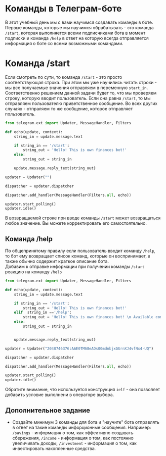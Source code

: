 # Команды в Телеграм-боте
В этот учебный день мы с вами научимся создавать команды в боте. 
Первые команды, которые мы научимся обрабатывать - это команда `/start`, которая выполняется всеми подписчиками бота в момент подписки и команда `/help` в ответ на которую всегда отправляется информация о боте со всеми возможными командами.
# Команда /start
Если смотреть по сути, то команда `/start` - это просто соответствующая строка. При этом мы уже научились читать строки - мы все получаемые значения отправляем в переменную `start_in`.
Соответственно решением данной задачи будет то, что мы проверяем строку, которую вводит пользователь. Если она равна `/start`, то мы отправляем пользователю приветственное сообщение. Во всех других случаях - отпраляем то же сообщение, которое отправляет пользователь.
```py
from telegram.ext import Updater, MessageHandler, Filters

def echo(update, context):
    string_in = update.message.text

    if string_in == '/start':
        string_out = 'Hello! This is own finances bot!'
    else:
        string_out = string_in

    update.message.reply_text(string_out)

updater = Updater("")

dispatcher = updater.dispatcher

dispatcher.add_handler(MessageHandler(Filters.all, echo))

updater.start_polling()
updater.idle()
```

В возвращаемой строке при вводе команды `/start` может возвращаться любое значение. Вы можете корректировать его самостоятельно.

## Команда /help
По общепринятому правилу если пользователь вводит команду `/help`, то бот ему возвращает список команд, которые он воспринимает, а также обычно содержит краткое описание бота.  
Добавим к отправке информации при получении команды `/start` реакцию на команду `/help`

```py
from telegram.ext import Updater, MessageHandler, Filters

def echo(update, context):
    string_in = update.message.text

    if string_in == '/start':
        string_out = 'Hello! This is own finances bot!'
    elif  string_in =='/help':
        string_out = 'Hello! This is own finances bot! \n Аvailable commands are /start and /help'
    else:
        string_out = string_in


    update.message.reply_text(string_out)

updater = Updater("2048746376:AAE0TM68eADs00mdnbjxGUrnXJ4vfNx4-UQ")

dispatcher = updater.dispatcher

dispatcher.add_handler(MessageHandler(Filters.all, echo))

updater.start_polling()
updater.idle()

```
Обратите внимание, что используется конструкция `ielf` - она позволяет добавить условие выполнени в операторе выбора.

## Дополнительное задание
* Создайте минимум 3 команды для бота и "научите" бота отправлять в ответ на такие команды инфорционные сообщения. Например: `/savings` - информация о том, как эффективно создавать сбережения, `/income` - информация о том, как постоянно увеличивать доходы, `/investment` - информация о том, как инвестировать накопленные средства.